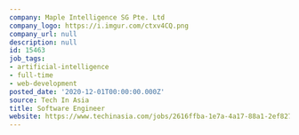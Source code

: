 ```yaml
---
company: Maple Intelligence SG Pte. Ltd
company_logo: https://i.imgur.com/ctxv4CQ.png
company_url: null
description: null
id: 15463
job_tags:
- artificial-intelligence
- full-time
- web-development
posted_date: '2020-12-01T00:00:00.000Z'
source: Tech In Asia
title: Software Engineer
website: https://www.techinasia.com/jobs/2616ffba-1e7a-4a17-88a1-2ef827e1a8eb/apply
---
```

